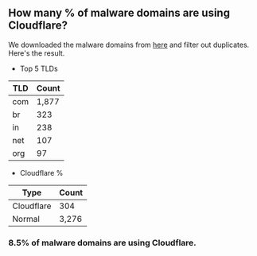 ## How many % of malware domains are using Cloudflare?


We downloaded the malware domains from [here](https://urlhaus.abuse.ch) and filter out duplicates.
Here's the result.


[//]: # (start replacement)


- Top 5 TLDs

| TLD | Count |
| --- | --- |
| com | 1,877 |
| br | 323 |
| in | 238 |
| net | 107 |
| org | 97 |


- Cloudflare %

| Type | Count |
| --- | --- |
| Cloudflare | 304 |
| Normal | 3,276 |


### 8.5% of malware domains are using Cloudflare.